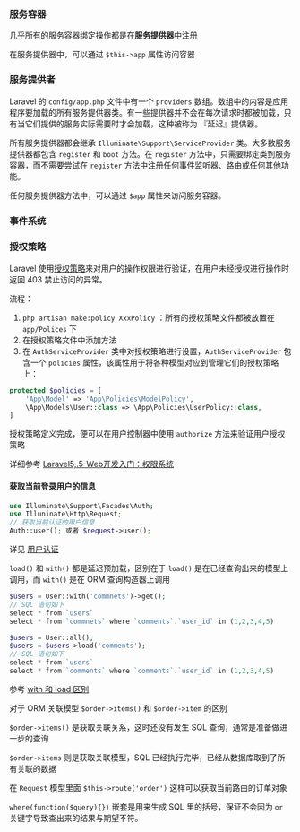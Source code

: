 ### 服务容器

几乎所有的服务容器绑定操作都是在**服务提供器**中注册

在服务提供器中，可以通过 `$this->app` 属性访问容器

### 服务提供者

Laravel 的 `config/app.php` 文件中有一个 `providers` 数组。数组中的内容是应用程序要加载的所有服务提供器类。有一些提供器并不会在每次请求时都被加载，只有当它们提供的服务实际需要时才会加载，这种被称为 『延迟』提供器。

所有服务提供器都会继承  `Illuminate\Support\ServiceProvider` 类。大多数服务提供器都包含 `register` 和 `boot` 方法。在 `register` 方法中，只需要绑定类到服务容器，而不需要尝试在 `register` 方法中注册任何事件监听器、路由或任何其他功能。

任何服务提供器方法中，可以通过 `$app` 属性来访问服务容器。

### 事件系统





### 授权策略

Laravel 使用[授权策略](http://d.laravel-china.org/docs/5.5/authorization#policies)来对用户的操作权限进行验证，在用户未经授权进行操作时返回 403 禁止访问的异常。

流程：

1.  `php artisan make:policy XxxPolicy` ：所有的授权策略文件都被放置在 `app/Polices` 下
2. 在授权策略文件中添加方法
3. 在 `AuthServiceProvider` 类中对授权策略进行设置，`AuthServiceProvider` 包含一个 `policies` 属性，该属性用于将各种模型对应到管理它们的授权策略上：

```php
protected $policies = [
    'App\Model' => 'App\Policies\ModelPolicy',
    \App\Models\User::class => \App\Policies\UserPolicy::class,
]
```

授权策略定义完成，便可以在用户控制器中使用 `authorize` 方法来验证用户授权策略

详细参考 [Laravel5,.5-Web开发入门：权限系统](https://laravel-china.org/courses/laravel-essential-training-5.5/599/permissions-system)

#### 获取当前登录用户的信息

```php
use Illuminate\Support\Facades\Auth;
use Illuninate\Http\Request;
// 获取当前认证的用户信息
Auth::user(); 或者 $request->user();
```

详见 [用户认证](https://laravel-china.org/docs/laravel/5.6/authentication/1308)



`load()` 和 `with()`  都是延迟预加载，区别在于 `load()` 是在已经查询出来的模型上调用，而 `with()` 是在 ORM 查询构造器上调用

```php
$users = User::with('commnets')->get();
// SQL 语句如下
select * from `users`
select * from `commnets` where `comments`.`user_id` in (1,2,3,4,5)
```

```php
$users = User::all();
$users = $users->load('comments');
// SQL 语句如下
select * from `users`
select * from `comments` where `comments`.`user_id` in (1,2,3,4,5)
```

参考 [with  和 load 区别](https://stackoverflow.com/questions/26005994/laravel-with-method-versus-load-method)

对于 ORM 关联模型 `$order->items()` 和 `$order->item` 的区别

`$order->items()` 是获取关联关系，这时还没有发生 SQL 查询，通常是准备做进一步的查询

`$order->items` 则是获取关联模型，SQL 已经执行完毕，已经从数据库取到了所有关联的数据

在 `Request` 模型里面 `$this->route('order')` 这样可以获取当前路由的订单对象



`where(function($query){})` 嵌套是用来生成 SQL 里的括号，保证不会因为 `or` 关键字导致查出来的结果与期望不符。